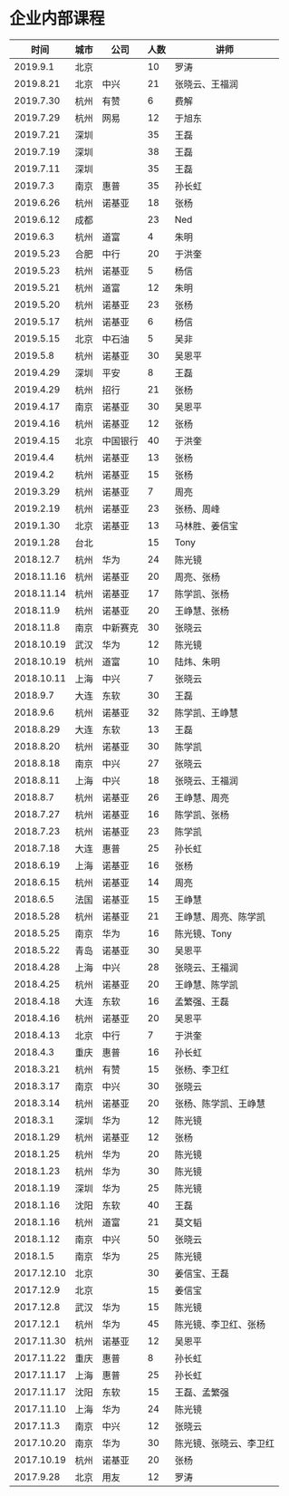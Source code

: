 # 企业内部课程

时间 | 城市 | 公司 | 人数 | 讲师
--- | --- | --- | --- | ---
2019.9.1 | 北京 | | 10 | 罗涛
2019.8.21 | 北京 | 中兴 | 21 | 张晓云、王福润
2019.7.30 | 杭州 | 有赞 | 6 | 费解
2019.7.29 | 杭州 | 网易 | 12 | 于旭东
2019.7.21 | 深圳 | | 35 | 王磊
2019.7.19 | 深圳 | | 38 | 王磊
2019.7.11 | 深圳 | | 35 | 王磊
2019.7.3 | 南京 | 惠普 | 35 | 孙长虹
2019.6.26 | 杭州 | 诺基亚 | 18 | 张杨
2019.6.12 | 成都 | | 23 | Ned
2019.6.3 | 杭州 | 道富 | 4 | 朱明
2019.5.23 | 合肥 | 中行 | 20 | 于洪奎
2019.5.23 | 杭州 | 诺基亚 | 5 | 杨信
2019.5.21 | 杭州 | 道富 | 12 | 朱明
2019.5.20 | 杭州 | 诺基亚 | 23 | 张杨
2019.5.17 | 杭州 | 诺基亚 | 6 | 杨信
2019.5.15 | 北京 | 中石油 | 5 | 吴非
2019.5.8 | 杭州 | 诺基亚 | 30 | 吴恩平
2019.4.29 | 深圳 | 平安 | 8 | 王磊
2019.4.29 | 杭州 | 招行 | 21 | 张杨
2019.4.17 | 南京 | 诺基亚 | 30 | 吴恩平
2019.4.16 | 杭州 | 诺基亚 | 12 | 张杨
2019.4.15 | 北京 | 中国银行 | 40 | 于洪奎
2019.4.4 | 杭州 | 诺基亚 | 13 | 张杨
2019.4.2 | 杭州 | 诺基亚 | 15 | 张杨
2019.3.29 | 杭州 | 诺基亚 | 7 | 周亮
2019.2.19 | 杭州 | 诺基亚 | 23 | 张杨、周峰
2019.1.30 | 北京 | 诺基亚 | 13 | 马林胜、姜信宝
2019.1.28 | 台北 | | 15 | Tony
2018.12.7 | 杭州 | 华为 | 24 | 陈光镜
2018.11.16 | 杭州 | 诺基亚 | 20 | 周亮、张杨
2018.11.14 | 杭州 | 诺基亚 | 17 | 陈学凯、张杨
2018.11.9 | 杭州 | 诺基亚 | 20 | 王峥慧、张杨
2018.11.8 | 南京 | 中新赛克 | 30 | 张晓云
2018.10.19 | 武汉 | 华为 | 12 | 陈光镜
2018.10.19 | 杭州 | 道富 | 10 | 陆炜、朱明
2018.10.11 | 上海 | 中兴 | 7 | 张晓云
2018.9.7 | 大连 | 东软 | 30 | 王磊
2018.9.6 | 杭州 | 诺基亚 | 32 | 陈学凯、王峥慧
2018.8.29 | 大连 | 东软 | 13 | 王磊
2018.8.20 | 杭州 | 诺基亚 | 30 | 陈学凯
2018.8.18 | 南京 | 中兴 | 27 | 张晓云
2018.8.11 | 上海 | 中兴 | 18 | 张晓云、王福润
2018.8.7 | 杭州 | 诺基亚 | 26 | 王峥慧、周亮
2018.7.27 | 杭州 | 诺基亚 | 16 | 陈学凯、张杨
2018.7.23 | 杭州 | 诺基亚 | 23 | 陈学凯
2018.7.18 | 大连 | 惠普 | 25 | 孙长虹
2018.6.19 | 上海 | 诺基亚 | 16 | 张杨
2018.6.15 | 杭州 | 诺基亚 | 14 | 周亮
2018.6.5 | 法国 | 诺基亚 | 15 | 王峥慧
2018.5.28 | 杭州 | 诺基亚 | 21 | 王峥慧、周亮、陈学凯
2018.5.25 | 南京 | 华为 | 16 | 陈光镜、Tony
2018.5.22 | 青岛 | 诺基亚 | 30 | 吴恩平
2018.4.28 | 上海 | 中兴 | 28 | 张晓云、王福润
2018.4.25 | 杭州 | 诺基亚 | 20 | 王峥慧、陈学凯
2018.4.18 | 大连 | 东软 | 16 | 孟繁强、王磊
2018.4.16 | 杭州 | 诺基亚 | 20 | 吴恩平
2018.4.13 | 北京 | 中行 | 7 | 于洪奎
2018.4.3 | 重庆 | 惠普 | 16 | 孙长虹
2018.3.21 | 杭州 | 有赞 | 15 | 张杨、李卫红
2018.3.17 | 南京 | 中兴 | 30 | 张晓云
2018.3.14 | 杭州 | 诺基亚 | 20 | 张杨、陈学凯、王峥慧
2018.3.1 | 深圳 | 华为 | 12 | 陈光镜
2018.1.29 | 杭州 | 诺基亚 | 12 | 张杨
2018.1.25 | 杭州 | 华为 | 20 | 陈光镜
2018.1.23 | 杭州 | 华为 | 30 | 陈光镜
2018.1.19 | 深圳 | 华为 | 25 | 陈光镜
2018.1.16 | 沈阳 | 东软 | 40 | 王磊
2018.1.16 | 杭州 | 道富 | 21 | 莫文韬
2018.1.12 | 南京 | 中兴 | 50 | 张晓云
2018.1.5 | 南京 | 华为 | 25 | 陈光镜
2017.12.10 | 北京 | | 30 | 姜信宝、王磊
2017.12.9 | 北京 | | 15 | 姜信宝
2017.12.8 | 武汉 | 华为 | 15 | 陈光镜
2017.12.1 | 杭州 | 华为 | 45 | 陈光镜、李卫红、张杨
2017.11.30 | 杭州 | 诺基亚 | 12 | 吴恩平
2017.11.22 | 重庆 | 惠普 | 8 | 孙长虹
2017.11.17 | 上海 | 惠普 | 25 | 孙长虹
2017.11.17 | 沈阳 | 东软 | 15 | 王磊、孟繁强
2017.11.10 | 上海 | 华为 | 24 | 陈光镜
2017.11.3 | 南京 | 中兴 | 12 | 张晓云
2017.10.20 | 南京 | 华为 | 30 | 陈光镜、张晓云、李卫红
2017.10.19 | 杭州 | 诺基亚 | 20 | 张杨
2017.9.28 | 北京 | 用友 | 12 | 罗涛
